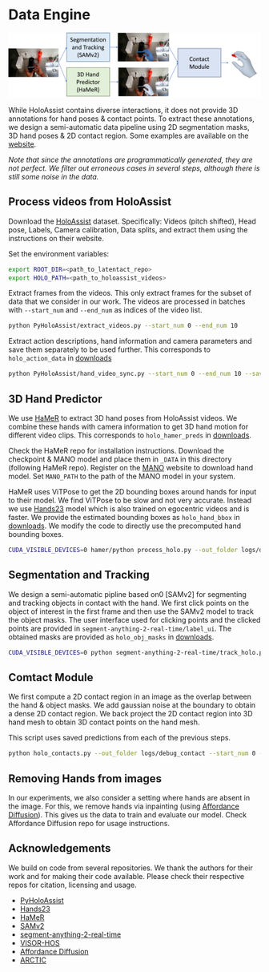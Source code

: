 # Data Engine

<p align="center">
  <img src="assets/data_engine.png">
</p>

While HoloAssist contains diverse interactions, it does not provide 3D annotations for hand poses & contact points. To extract these annotations, we design a semi-automatic data pipeline using 2D segmentation masks, 3D hand poses & 2D contact region. Some examples are available on the [website](https://ap229997.github.io/projects/latentact/).

*Note that since the annotations are programmatically generated, they are not perfect. We filter out erroneous cases in several steps, although there is still some noise in the data.*

## Process videos from HoloAssist

Download the [HoloAssist](https://holoassist.github.io/) dataset. Specifically: Videos (pitch shifted), Head pose, Labels, Camera calibration, Data splits, and extract them using the instructions on their website.

Set the environment variables:
```bash
export ROOT_DIR=<path_to_latentact_repo>
export HOLO_PATH=<path_to_holoassist_videos>
```

Extract frames from the videos. This only extract frames for the subset of data that we consider in our work. The videos are processed in batches with `--start_num` and `--end_num` as indices of the video list.
```bash
python PyHoloAssist/extract_videos.py --start_num 0 --end_num 10
```

Extract action descriptions, hand information and camera parameters and save them separately to be used further. This corresponds to `holo_action_data` in [downloads](https://drive.google.com/drive/folders/1u807hfuNgN7ZvJp5C_tk9GEzwoBlk40t?usp=sharing)
```bash
python PyHoloAssist/hand_video_sync.py --start_num 0 --end_num 10 --save_action logs/debug_holo
```

## 3D Hand Predictor

We use [HaMeR](https://github.com/geopavlakos/hamer) to extract 3D hand poses from HoloAssist videos. We combine these hands with camera information to get 3D hand motion for different video clips. This corresponds to `holo_hamer_preds` in [downloads](https://drive.google.com/drive/folders/1u807hfuNgN7ZvJp5C_tk9GEzwoBlk40t?usp=sharing).

Check the HaMeR repo for installation instructions. Download the checkpoint & MANO model and place them in `_DATA` in this directory (following HaMeR repo). Register on the [MANO](https://mano.is.tue.mpg.de/) website to download hand model. Set `MANO_PATH` to the path of the MANO model in your system.

HaMeR uses ViTPose to get the 2D bounding boxes around hands for input to their model. We find ViTPose to be slow and not very accurate. Instead we use [Hands23](https://github.com/EvaCheng-cty/hands23_detector) model which is also trained on egocentric videos and is faster. We provide the estimated bounding boxes as `holo_hand_bbox` in [downloads](https://drive.google.com/drive/folders/1u807hfuNgN7ZvJp5C_tk9GEzwoBlk40t?usp=sharing). We modify the code to directly use the precomputed hand bounding boxes.

```bash
CUDA_VISIBLE_DEVICES=0 hamer/python process_holo.py --out_folder logs/debug_hamer --start_num 0 --end_num 10 --use_gt_f --sep_hands --save_hands
```

## Segmentation and Tracking

We design a semi-automatic pipline based on0 [SAMv2] for segmenting and tracking objects in contact with the hand. We first click points on the object of interest in the first frame and then use the SAMv2 model to track the object masks. The user interface used for clicking points and the clicked points are provided in `segment-anything-2-real-time/label_ui`. The obtained masks are provided as `holo_obj_masks` in [downloads](https://drive.google.com/drive/folders/1u807hfuNgN7ZvJp5C_tk9GEzwoBlk40t?usp=sharing). 

```bash
CUDA_VISIBLE_DEVICES=0 python segment-anything-2-real-time/track_holo.py --out_folder logs/debug_track --points_file segment-anything-2-real-time/label_ui/clicks.json --start_num 0 --end_num 10
```

## Comtact Module

We first compute a 2D contact region in an image as the overlap between the hand & object masks. We add gaussian noise at the boundary to obtain a dense 2D contact region. We back project the 2D contact region into 3D hand mesh to obtain 3D contact points on the hand mesh.

This script uses saved predictions from each of the previous steps.
```bash
python holo_contacts.py --out_folder logs/debug_contact --start_num 0 --end_num 10 --use_gt_f
```

## Removing Hands from images

In our experiments, we also consider a setting where hands are absent in the image. For this, we remove hands via inpainting (using [Affordance Diffusion](https://github.com/NVlabs/affordance_diffusion)). This gives us the data to train and evaluate our model. Check Affordance Diffusion repo for usage instructions.

## Acknowledgements

We build on code from several repositories. We thank the authors for their work and for making their code available. Please check their respective repos for citation, licensing and usage.

- [PyHoloAssist](https://github.com/taeinkwon/PyHoloAssist)
- [Hands23](https://github.com/EvaCheng-cty/hands23_detector)
- [HaMeR](https://github.com/geopavlakos/hamer)
- [SAMv2](https://github.com/facebookresearch/sam2)
- [segment-anything-2-real-time](https://github.com/Gy920/segment-anything-2-real-time)
- [VISOR-HOS](https://github.com/epic-kitchens/VISOR-HOS)
- [Affordance Diffusion](https://github.com/NVlabs/affordance_diffusion)
- [ARCTIC](https://github.com/zc-alexfan/arctic)
